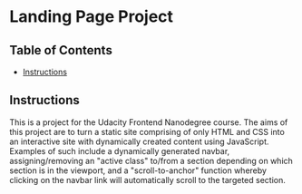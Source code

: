 # Landing Page Project

## Table of Contents

* [Instructions](#instructions)

## Instructions

This is a project for the Udacity Frontend Nanodegree course. The aims of this project are to turn a static site comprising of only HTML and CSS into an interactive site with dynamically created content using JavaScript. Examples of such include a dynamically generated navbar, assigning/removing an "active class" to/from a section depending on which section is in the viewport, and a "scroll-to-anchor" function whereby clicking on the navbar link will automatically scroll to the targeted section. 